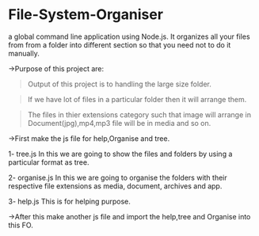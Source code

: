 # File-System-Organiser
a global command line application using Node.js. It organizes all your files from from a folder into different section so that you need not to do it manually.

->Purpose of this project are:

> Output of this project is to handling the large size folder.

> If we have lot of files in a particular folder then it will arrange them. 

> The files in thier extensions category such that image will arrange in Document(jpg),mp4,mp3 file will be in media and so on.


->First make the js file for help,Organise and tree.

1- tree.js
In this we are going to show the files and folders by using a particular format as tree.

2- organise.js
In this we are going to organise the folders with their respective file extensions as media, document, archives and app.

3- help.js
This is for helping purpose.

->After this make another js file and import the help,tree and Organise into this FO.
